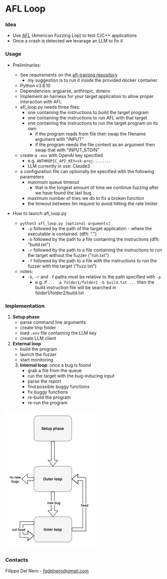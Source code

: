 # AFL Loop


### Idea
- Use [AFL](https://lcamtuf.coredump.cx/afl/) (American Fuzzing Lop) to test C/C++ applications
- Once a crash is detected we levarage an LLM to fix it


### Usage
- Preliminaries:
    - See requirements on the [afl-training repository](https://github.com/mykter/afl-training/tree/main) 
        - my suggestion is to run it inside the provided docker container
    - Python v3.8.10
    - Dependencies: argparse, anthropic, dotenv
    - Implement an harness for your target application to allow proper interaction with AFL
    - afl_loop.py needs three files:
        - one containing the instructions to build the target program
        - one containing the instructions to run AFL with that target
        - one containing the instructions to run the target program on its own
            - if the program reads from file then swap the filename argument with "INPUT"
            - if the program needs the file content as an argument then swap that with "INPUT_STDIN"
    - create a `.env` with OpenAI key specified
        - e.g. `ANTHROPIC_API_KEY=sk-proj-.......`
        - LLM currently in use: Claude3
    - a configuration file can optionally be specified with the following parameters
        - maximum queue timeout
            - that is the longest amount of time we continue fuzzing after we have found the last bug
        - maximum number of tries we do to fix a broken function
        - the timeout between llm request to avoid hitting the rate limiter
    


- How to launch afl_loop.py
    - `python3 afl_loop.py [optional arguments]`
        - `-p` followed by the path of the target application - where the executable is contained. (dflt: ".")
        - `-b` followed by the path to a file containing the instructions (dflt: "build.txt")
        - `-r` followed by the path to a file containing the instructions to run the target without the fuzzer ("run.txt")
        - `-f` followed by the path to a file with the instructions to run the fuzzer with the target ("fuzz.txt")
    - notes:
        - `-b`, `-r` and `-f` paths must be relative to the path specified with `-p`
            - e.g. if `... -p folder1/folder2 -b build.txt ...` then the build instruction file will be searched in folder1/folder2/build.txt


### Implementation
1) **Setup phase**
    - parse command line arguments
    - create tmp folder
    - load `.env` file containing the LLM key
    - create LLM client
2) **External loop**
    - build the program
    - launch the fuzzer
    - start monitoring
    3) **Internal loop**: once a bug is found
        - grab a file from the queue
        - run the target with the bug-inducing input
        - parse the report
        - find possible buggy functions
        - fix buggy functions
        - re-build the program
        - re-run the program

![diagram of the afl_loop.py flow](afl_loop_py.png)


### Contacts
Filippo Del Nero - fgdelnero@gmail.com
